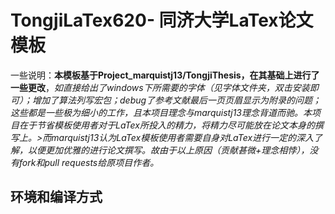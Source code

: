 # TongjiLaTex620- 同济大学LaTex论文模板
一些说明：**本模板基于Project_marquistj13/TongjiThesis，在其基础上进行了一些更改**，*如直接给出了windows下所需要的字体（见字体文件夹，双击安装即可）；增加了算法列写宏包；debug了参考文献最后一页页眉显示为附录的问题； 这些都是一些极为细小的工作，且本项目理念与marquistj13理念背道而驰。本项目在于节省模板使用者对于LaTex所投入的精力，将精力尽可能放在论文本身的撰写上。>而marquistj13认为LaTex模板使用者需要自身对LaTex进行一定的深入了解，以便更加优雅的进行论文撰写。故由于以上原因（贡献甚微+理念相悖），没有fork和pull requests给原项目作者。*
## 环境和编译方式
